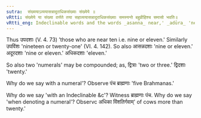 ```yaml
---
sutra:  संख्ययाऽव्ययासन्नादूराधिकसंख्याः संख्येये ॥
vRtti: संख्येये या संख्या वर्त्तते तया सहाव्ययासन्नादूराधिकसंख्याः समस्यन्ते बहुव्रीहिश्च समासो भवति॥
vRtti_eng: Indeclinable words and the words _asanna_ near,' _adūra_ 'near,' _adhika_ 'more' and the words called _sankhyå_ (Numerals) are compounded, with another _sankhyå_ word, when the sense is that of a  numeral or _sankhyå_. The compound is _Bahuvrihi_.
---
```

Thus उपदशाः (V. 4. 73) ’those who are near ten i.e. nine or eleven.' Similarly उपविंशः 'nineteen or twenty-one' (VI. 4. 142). So also आसन्नदशाः 'nine or eleven.' अदूरदशाः 'nine or eleven.' अधिकदशाः 'eleven.'

So also two 'numerals' may be compounded; as, द्वित्राः 'two or three.' द्विदशाः 'twenty.'

Why do we say with a numeral'? Observe पंच ब्राह्मणाः 'five Brahmanas.' 

Why do we say 'with an Indeclinable &c'? Witness ब्राह्मणाः पंच. Why do we say 'when denoting a numeral'? Observc अधिका विंशतिर्गवाम्' of cows more than twenty.'
